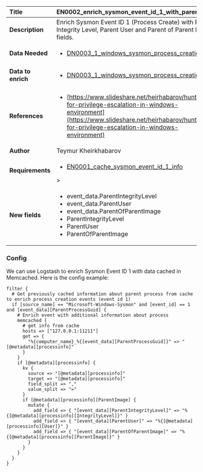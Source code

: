 | Title              | EN0002_enrich_sysmon_event_id_1_with_parent_info |
|:-------------------|:-----------------------------------------------------------------------------------------------------------------|
| **Description**    | Enrich Sysmon Event ID 1 (Process Create) with Parent Integrity Level,  Parent User and Parent of Parent Image fields. |
| **Data Needed**    |<ul><li>[DN0003_1_windows_sysmon_process_creation](../Data_Needed/DN0003_1_windows_sysmon_process_creation.md)</li></ul> |
| **Data to enrich** |<ul><li>[DN0003_1_windows_sysmon_process_creation](../Data_Needed/DN0003_1_windows_sysmon_process_creation.md)</li></ul> |
| **References**     |<ul><li>[https://www.slideshare.net/heirhabarov/hunting-for-privilege-escalation-in-windows-environment](https://www.slideshare.net/heirhabarov/hunting-for-privilege-escalation-in-windows-environment)</li></ul> |
| **Author**         | Teymur Kheirkhabarov           |
| **Requirements**   |<ul><li>[EN0001_cache_sysmon_event_id_1_info](../Enrichments/EN0001_cache_sysmon_event_id_1_info.md)</li></ul>> |
| **New fields**     |<ul><li>event_data.ParentIntegrityLevel</li><li>event_data.ParentUser</li><li>event_data.ParentOfParentImage</li><li>ParentIntegrityLevel</li><li>ParentUser</li><li>ParentOfParentImage</li></ul> |


### Config

We can use Logstash to enrich Sysmon Event ID 1 with data cached in Memcached. 
Here is the config example:

```
filter {
  # Get previously cached information about parent process from cache to enrich process creation events (event id 1)
  if [source_name] == "Microsoft-Windows-Sysmon" and [event_id] == 1 and [event_data][ParentProcessGuid] {
    # Enrich event with additional information about process
    memcached {
      # get info from cache
      hosts => ["127.0.0.1:11211"]
      get => {
        "%{computer_name}_%{[event_data][ParentProcessGuid]}" => "[@metadata][processinfo]"
      }
    }
    if [@metadata][processinfo] {
      kv {
        source => "[@metadata][processinfo]"
        target => "[@metadata][processinfo]"
        field_split => ","
        value_split => "="
      }
      if [@metadata][processinfo][ParentImage] {
        mutate {
          add_field => { "[event_data][ParentIntegrityLevel]" => "%{[@metadata][processinfo][IntegrityLevel]}" }
          add_field => { "[event_data][ParentUser]" => "%{[@metadata][processinfo][User]}" }
          add_field => { "[event_data][ParentOfParentImage]" => "%{[@metadata][processinfo][ParentImage]}" }
        }
      }
    }
  }
}
```

